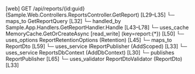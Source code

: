 [web] GET /api/reports/{id:guid}  (Sample.Web.Controllers.ReportsController.GetReport)  [L29–L35]
  └─ maps_to GetReportQuery [L32]
    └─ handled_by Sample.App.Handlers.GetReportHandler.Handle [L43–L78]
      └─ uses_cache MemoryCache.GetOrCreateAsync [read_write] (key=report:{*}) [L50]
      └─ uses_options ReportRetentionOptions (Retention) [L45]
      └─ maps_to ReportDto [L59]
      └─ uses_service IReportPublisher (AddScoped) [L33]
      └─ uses_service ReportsDbContext (AddDbContext) [L30]
      └─ publishes ReportPublisher [L65]
  └─ uses_validator ReportDtoValidator (ReportDto) [L33]
